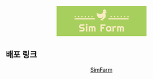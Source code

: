 <center>
  
![SimFarm](/public/image/Logo.png)

</center>

## 배포 링크

<center>
  
[SimFarm](https://hwangyongjin.github.io/SimFarm)

</center>
